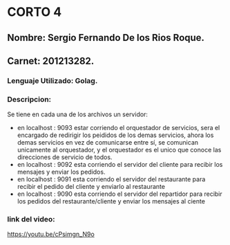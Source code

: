 # CORTO 4
## Nombre: Sergio Fernando De los Rios Roque.
## Carnet: 201213282. 
### Lenguaje Utilizado: Golag. 
### Descripcion:
Se tiene en cada una de los archivos un servidor:
- en localhost : 9093 estar corriendo el orquestador de servicios, sera el encargado de redirigir los peididos de los demas servicios, ahora los demas servicios en vez de comunicarse entre sí, se comunican unicamente al orquestador, y el orquestador es el unico que conoce las direcciones de servicio de todos. 
- en localhost : 9092 esta corriendo el servidor del cliente para recibir los mensajes y enviar los pedidos. 
- en localhost : 9091 esta corriendo el servidor del restaurante para recibir el pedido del cliente y enviarlo al restaurante
- en localhost : 9090 esta corriendo el servidor del repartidor para recibir los pedidos del restaurante/cliente y enviar los mensajes al ciente
### link del video:
https://youtu.be/cPsimgn_N9o